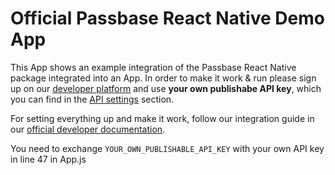 # Official Passbase React Native Demo App

This App shows an example integration of the Passbase React Native package integrated into an App. In order to make it work & run please sign up on our [developer platform](https://app.passbase.com/signup) and use **your own publishabe API key**, which you can find in the [API settings](https://app.passbase.com/settings/api) section. 

For setting everything up and make it work, follow our integration guide in our [official developer documentation](https://docs.passbase.com/integrations/react-native).

You need to exchange `YOUR_OWN_PUBLISHABLE_API_KEY` with your own API key in line 47 in App.js
